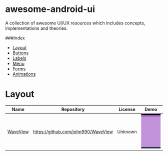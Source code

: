 awesome-android-ui
==================
A collection of awesome UI/UX resources which includes concepts, implementations and theories.

###Index
* [Layout](#layout)
* [Buttons](#buttons)
* [Labels](#labels)
* [Menu](#menu)
* [Forms](#forms)
* [Animations](#animations)


Layout
======================
Name | Repository | License | Demo
--- | --- | --- | ---
[WaveView](https://github.com/john990/WaveView) | https://github.com/john990/WaveView | Unknown | ![](art/waveview.gif)

